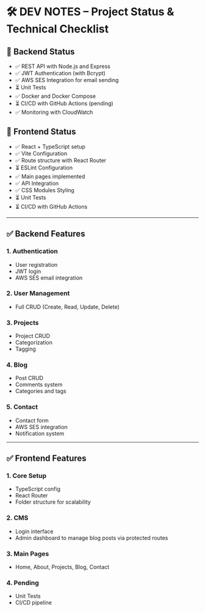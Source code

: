# 🛠️ DEV NOTES – Project Status & Technical Checklist

## 🔄 Backend Status
- ✅ REST API with Node.js and Express
- ✅ JWT Authentication (with Bcrypt)
- ✅ AWS SES Integration for email sending
- ⏳ Unit Tests
- ✅ Docker and Docker Compose
- ⏳ CI/CD with GitHub Actions (pending)
- ✅ Monitoring with CloudWatch

## 🎨 Frontend Status
- ✅ React + TypeScript setup
- ✅ Vite Configuration
- ✅ Route structure with React Router
- ⏳ ESLint Configuration
- ✅ Main pages implemented
- ✅ API Integration
- ✅ CSS Modules Styling
- ⏳ Unit Tests
- ⏳ CI/CD with GitHub Actions

---

## ✅ Backend Features

### 1. Authentication
- User registration
- JWT login
- AWS SES email integration

### 2. User Management
- Full CRUD (Create, Read, Update, Delete)

### 3. Projects
- Project CRUD
- Categorization
- Tagging

### 4. Blog
- Post CRUD
- Comments system
- Categories and tags

### 5. Contact
- Contact form
- AWS SES integration
- Notification system

---

## ✅ Frontend Features

### 1. Core Setup
- TypeScript config
- React Router
- Folder structure for scalability

### 2. CMS
- Login interface
- Admin dashboard to manage blog posts via protected routes

### 3. Main Pages
- Home, About, Projects, Blog, Contact

### 4. Pending
- Unit Tests
- CI/CD pipeline
